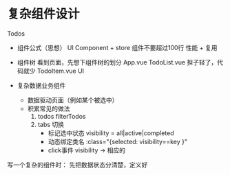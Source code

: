 # 复杂组件设计

Todos

- 组件公式（思想）
    UI Component + store
    组件不要超过100行
    性能 + 复用
- 组件树
    看到页面，先想下组件树的划分
    App.vue
    TodoList.vue 担子轻了，代码就少
    TodoItem.vue UI

- 复杂数据业务组件
    - 数据驱动页面（例如某个被选中）
    - 积累常见的做法
        1. todos filterTodos
        2. tabs 切换
            - 标记选中状态 visibility = all|active|completed
            - 动态绑定类名 :class="{selected: visibility==key }"
            - click事件 visibility -> 相应的

写一个复杂的组件时：
    先把数据状态分清楚，定义好
